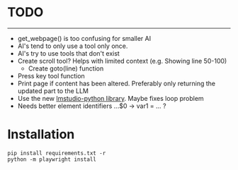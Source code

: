 # TODO
---
* get_webpage() is too confusing for smaller AI
* AI's tend to only use a tool only once.
* AI's try to use tools that don't exist
* Create scroll tool? Helps with limited context (e.g. Showing line 50-100)
    - Create goto(line) function
* Press key tool function
* Print page if content has been altered. Preferably only returning the updated part to the LLM
* Use the new [lmstudio-python library](https://github.com/lmstudio-ai/lmstudio-python). Maybe fixes loop problem
* Needs better element identifiers ...$0 -> var1 = ... ?

# Installation
```
pip install requirements.txt -r
python -m playwright install
```
